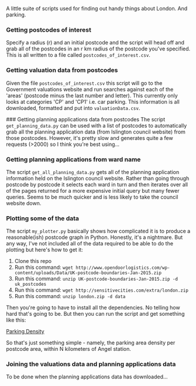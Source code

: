 A little suite of scripts used for finding out handy things about London. And parking.

### Getting postcodes of interest
Specify a radius (r) and an initial postcode and the script will head off and grab all of the postcodes in an r km radius of the postcode you've specified. This is all written to a file called `postcodes_of_interest.csv`. 

### Getting valuation data from postcodes
Given the file `postcodes_of_interest.csv` this script will go to the Government valuations website and run searches against each of the 'areas' (postcode minus the last number and letter). This currently only looks at categories 'CP' and 'CP1' i.e. car parking. This information is all downloaded, formatted and put into `valuationData.csv`.

### Getting planning applications data from postcodes
The script `get_planning_data.py` can be used with a list of postcodes to automatically grab all the planning application data (from Islington council website) from those postcodes. However, it's pretty slow and generates quite a few requests (>2000) so I think you're best using...

### Getting planning applications from ward name
The script `get_all_planning_data.py` gets all of the planning application information held on the Islington council website. Rather than going through postcode by postcode it selects each ward in turn and then iterates over all of the pages returned for a more expensive initial query but many fewer queries. Seems to be much quicker and is less likely to take the council website down.

### Plotting some of the data
The script `my_plotter.py` basically shows how complicated it is to produce a reasonable(ish) postcode graph in Python. Honestly, it's a nightmare. But any way, I've not included all of the data required to be able to do the plotting but here's how to get it:
1. Clone this repo
2. Run this command: `wget http://www.opendoorlogistics.com/wp-content/uploads/Data/UK-postcode-boundaries-Jan-2015.zip`
3. Run this command: `unzip UK-postcode-boundaries-Jan-2015.zip -d uk_postcodes`
4. Run this command: `wget http://sensitivecities.com/extra/london.zip`
5. Run this command: `unzip london.zip -d data`

Then you're going to have to install all the dependencies. No telling how hard that's going to be. But then you can run the script and get something like this:

[Parking Density](london_parking.png)

So that's just something simple - namely, the parking area density per postcode area, within N kilometers of Angel station.

### Joining the valuations data and planning applications data
To be done when the planning applications data has downloaded...
